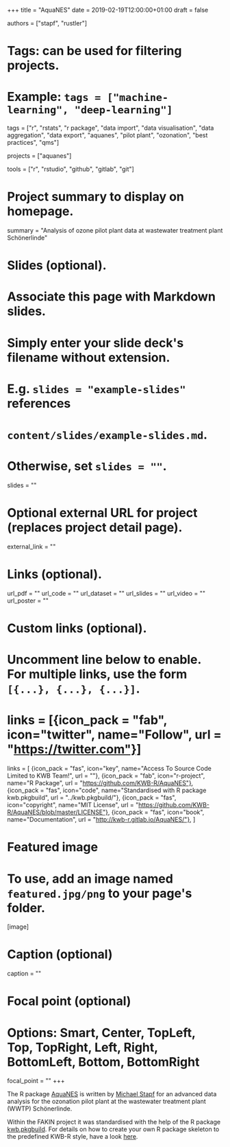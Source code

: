 +++
title = "AquaNES"
date = 2019-02-19T12:00:00+01:00
draft = false


authors = ["stapf", "rustler"]

# Tags: can be used for filtering projects.
# Example: `tags = ["machine-learning", "deep-learning"]`
tags = ["r", "rstats", "r package", "data import", "data visualisation", "data aggregation", "data export", "aquanes", "pilot plant", "ozonation", "best practices", "qms"]

projects = ["aquanes"]

tools = ["r", "rstudio", "github", "gitlab", "git"]

# Project summary to display on homepage.
summary = "Analysis of ozone pilot plant data at wastewater treatment plant Schönerlinde"

# Slides (optional).
#   Associate this page with Markdown slides.
#   Simply enter your slide deck's filename without extension.
#   E.g. `slides = "example-slides"` references 
#   `content/slides/example-slides.md`.
#   Otherwise, set `slides = ""`.
slides = ""

# Optional external URL for project (replaces project detail page).
external_link = ""

# Links (optional).
url_pdf = ""
url_code = ""
url_dataset = ""
url_slides = ""
url_video = ""
url_poster = ""

# Custom links (optional).
#   Uncomment line below to enable. For multiple links, use the form `[{...}, {...}, {...}]`.
# links = [{icon_pack = "fab", icon="twitter", name="Follow", url = "https://twitter.com"}]
links = [
{icon_pack = "fas", icon="key", name="Access To Source Code Limited to KWB Team!", url = ""},
{icon_pack = "fab", icon="r-project", name="R Package", url = "https://github.com/KWB-R/AquaNES"},
{icon_pack = "fas", icon="code", name="Standardised with R package kwb.pkgbuild", url = "../kwb.pkgbuild/"},
{icon_pack = "fas", icon="copyright", name="MIT License", url = "https://github.com/KWB-R/AquaNES/blob/master/LICENSE"},
{icon_pack = "fas", icon="book", name="Documentation", url = "http://kwb-r.gitlab.io/AquaNES/"},
]

# Featured image
# To use, add an image named `featured.jpg/png` to your page's folder. 
[image]
  # Caption (optional)
  caption = ""

  # Focal point (optional)
  # Options: Smart, Center, TopLeft, Top, TopRight, Left, Right, BottomLeft, Bottom, BottomRight
  focal_point = ""
+++

The R package [AquaNES](https://github.com/KWB-R/AquaNES) is written by [Michael Stapf](../../authors/stapf/) for an advanced data analysis for the ozonation pilot plant 
at the wastewater treatment plant (WWTP) Schönerlinde.

Within the FAKIN project it was standardised with the help of the R package
[kwb.pkgbuild](../kwb.pkgbuild/). For details on how to create your own R 
package skeleton to the predefined KWB-R style, have a look [here](../kwb.pkgbuild/).